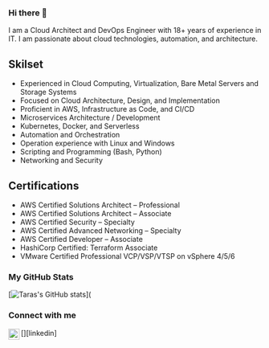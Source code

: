 ### Hi there 👋

I am a Cloud Architect and DevOps Engineer with 18+ years of experience in IT. I am passionate about cloud technologies, automation, and architecture.

## Skilset

- Experienced in Cloud Computing, Virtualization, Bare Metal Servers and Storage Systems
- Focused on Cloud Architecture, Design, and Implementation
- Proficient in AWS, Infrastructure as Code, and CI/CD
- Microservices Architecture / Development
- Kubernetes, Docker, and Serverless
- Automation and Orchestration
- Operation experience with Linux and Windows
- Scripting and Programming (Bash, Python)
- Networking and Security

## Certifications

- AWS Certified Solutions Architect – Professional
- AWS Certified Solutions Architect – Associate
- AWS Certified Security – Specialty
- AWS Certified Advanced Networking – Specialty
- AWS Certified Developer – Associate
- HashiCorp Certified: Terraform Associate
- VMware Certified Professional VCP/VSP/VTSP on vSphere 4/5/6

### My GitHub Stats

[![Taras's GitHub stats](https://github-readme-stats.vercel.app/api?username=tarasmandryk&show_icons=true&theme=transparent)](

### Connect with me

[<img align="left" alt="tarasmandryk | LinkedIn" width="22" src="https://cdn.jsdelivr.net/npm/simple-icons@v3/icons/linkedin.svg" />][linkedin]
<!--
**tarasmandryk/tarasmandryk** is a ✨ _special_ ✨ repository because its `README.md` (this file) appears on your GitHub profile.

Here are some ideas to get you started:

- 🔭 I’m currently working on ...
- 🌱 I’m currently learning ...
- 👯 I’m looking to collaborate on ...
- 🤔 I’m looking for help with ...
- 💬 Ask me about ...
- 📫 How to reach me: ...
- 😄 Pronouns: ...
- ⚡ Fun fact: ...
-->
